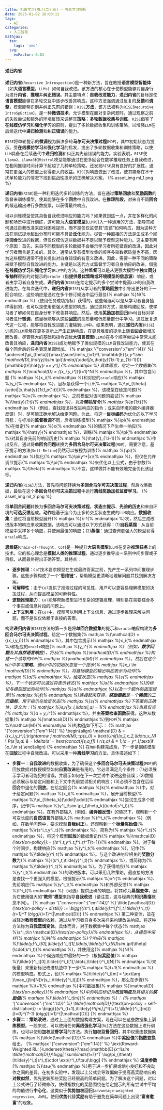 ```yaml
---
title: 机器学习(ML)(二十三) — 强化学习探析
date: 2025-01-02 16:00:11
tags:
  - AI
categories:
  - 人工智能
mathjax:
  tex:
    tags: 'ams'
  svg:
    exFactor: 0.03
---
```


#### 递归内省

**递归内省**(`Recursive Introspection`)是一种新方法，旨在教授**语言模型智能体**（如**大语言模型**，`LLMs`）如何自我改进。该方法的核心在于使模型能够对自身行为进行**内省**、**推理**并**纠正错误**。其主要特点：**自我改进能力**，**递归内省**的目标是使**语言模型**能够在多轮交互中逐步改善其响应。这种方法强调通过反复的**反馈**和**调整**，模型能够识别并纠正先前的错误；`RISE`**方法**，该方法被称为`RISE`(`Recursive IntroSpEction`)，是一种**微调技术**，允许模型在面对复杂问题时，通过观察之前的失败尝试和额外的环境反馈来调整其**策略**；**多轮数据收集与训练**，`RISE`借鉴了**在线模仿学习**和**强化学习**的原则，提出了多轮数据收集和训练策略，以增强`LLM`在后续迭代中**递归检测**和**纠正错误**的能力。
<!-- more -->

`RISE`将单轮提示的**微调**视为解决多轮**马尔可夫决策过程**(`MDP`)，其中初始状态为提示。受**在线模仿学习**和**强化学习**的启发，提出了多轮数据收集和训练策略，以使`LLM`具备在后续迭代中**递归检测**和纠正其先前错误的能力。实验表明，`RISE`使`Llama2、Llama3`和`Mistral`模型能够通过在更多回合在数学推理任务上自我改进，在相同推理时间计算下超越了几种单轮策略。还发现`RISE`具有良好的扩展性，通常在更强大的模型上获得更大的收益。`RISE`对响应做出了改进，使其能够在不干扰单轮能力的情况下找到挑战性提示的正确解决方案。
{% asset_img ml_1.png %}

**递归内省**(`RISE`)是一种利用迭代多轮训练的方法，旨在通过**策略回放**和**奖励函数**的监督来训练模型，使其能够在多个**回合**中自我改进。在**推理阶段**，对来自不同**回合**的候选输出进行多数投票，以获得最终响应。

可以训练模型使其具备自我改进响应的能力吗？如果做到这一点，并在多样化的问题和场景中进行训练，这可能为**大语言模型**(`LLM`)引入一种通用的方法，指导其如何通过自我改进来应对困难提示，而不是仅仅监督其“应该”如何响应，因为这种方法在测试提示超出分布时可能不具备**泛化**能力。尽管一种直接的方法是生成多个顺序**回合**改进的数据，但仅仅模仿这些数据并不足以赋予模型这种能力。这主要有两个原因：首先，来自不同模型的多轮数据不会展示学习者所犯错误的改进，因此对学习者而言是无关的。其次，通常从专有模型收集的顺序多轮数据质量也不高，因为这些模型通常不擅长提出对自身错误的有意义改进。因此，需要一种不同的策略来赋予模型自我改进的能力。关键是以迭代方式监督学习者自身响应的改进，借鉴**在线模仿学习**和**强化学习**(`RL`)中的方法。这种**监督**可以是从更强大模型中**独立同分布抽样**得到的对提示的`oracle`（指**提供最优策略或环境模型的信息源**）响应，或者由学习者自身生成。**递归内省**(`RISE`)在给定提示的多个尝试中提高`LLM`的自我改进能力。在每次迭代中，**递归内省**(`RISE`)从学习者的**策略回放**中引导出更好的下一回合响应，这些响应是通过在多个修订候选中运行最佳{% mathjax %}N{% endmathjax %}（使用任务成功指标）获得的，这些候选可以是从学习者自身抽样得到的，也可以是使用更强大模型的响应。通过这种方式，能够构建回放，使学习者了解如何在自身分布下改善其响应。然后，使用**奖励加权回归**(`RWR`)目标对学习者进行**微调**，该目标能够从这些**回放**的高质量和低质量部分中学习。通过反复迭代这一过程，能够将自我改进能力灌输到`LLM`中。结果表明，通过**递归内省**(`RISE`)训练的`LLM`能够在更多提示上产生正确响应，在更具难度的提示上随着**回合**数增加而改善。尽管强大的基础和指令调优**大语言模型**(`LLMs`)在多个顺序尝试中常常未能改善其响应，**递归内省**(`RISE`)成功地赋予了类似规模的`LLM`自我改进能力，使其在每个回合后的任务表现单调增加。
{% mathjax '{"conversion":{"em":14}}' %}
\underset{\pi_{theta}}{\max}\;\sum\limits_{i=1}^L \mathbb{E}_{x,y^\sim \mathcal{D},\hat{y}_i\sim \pi_{\theta}(\cdot|[x,\hat{y}_{1:i-1},p_{1:i-1}])}[\mathbb{I}(\hat{y}_i == y^*)]
{% endmathjax %}
具体而言，给定一个数据集{% mathjax %}\mathcal{D} = \{(x_i,y_i^*)\}_{i=1}^N{% endmathjax %}，其中包含问题 {% mathjax %}x_i{% endmathjax %}和对应的`oracle`响应{% mathjax %}y_i{% endmathjax %}，目标是获得一个`LLM`{% mathjax %}\pi_{\theta}(\cdot|[x,\hat{y}_{1:t},p_{1:t}]){% endmathjax %}，该模型在给定问题{% mathjax %}x{% endmathjax %}、之前模型对该问题的尝试{% mathjax %}\hat{y}_{1:t}{% endmathjax %}，以及**辅助指令**{% mathjax %}p_{1:t}{% endmathjax %}（例如，查找错误并改进响应的指令；或来自环境的额外编译器反馈）时，尽可能正确地解决给定问题。为此，将这一**目标编码**为优化的以下学习目标：与标准的**监督微调**不同，后者训练模型{% mathjax %}\pi{% endmathjax %}在给定{% mathjax %}x{% endmathjax %}的情况下产生单一响应{% mathjax %}\hat{y}{% endmathjax %}，训练{% mathjax %}\pi{% endmathjax %}对其自身先前的响应历史{% mathjax %}\hat{y}_{1:i-1}{% endmathjax %}作出反应。通过将**单回合问题**转换为**多回合马尔可夫决策过程**(`MDP`)。需要注意，基于提示的方法(`Self-Refine`)仍然可以被视为训练{% mathjax %}\pi{% endmathjax %}优化{% mathjax %}\pi(y^*|x){% endmathjax %}，但仅在允许调节提示{% mathjax %}\pi{% endmathjax %}来优化以上公式，由于参数{% mathjax %}\theta{% endmathjax %}不变，这样做并不能有效地完全优化该目标。

**递归内省**(`RISE`)方法，首先将问题转换为**多回合马尔可夫决策过程**，然后收集数据，最后在这个**多回合马尔可夫决策过程**中运行**离线奖励加权监督学习**。
{% asset_img ml_2.png %}

将**单回合问题**转换为**多回合马尔可夫决策过程**，**状态**由**提示**、**先验的历史**和来自环境的**可选反馈**组成。**动作**是基于迄今为止多轮交互状态生成的`LLM`响应。**数据收集**：通过将当前模型展开{% mathjax %}k-1{% endmathjax %}次，然后生成改进版本的响应来收集数据，该响应可以通过以下方式获得：(1)**自我蒸馏**：从当前模型中采样多个响应，并使用最佳的响应；(2)**蒸馏**：通过查询更强大的模型获得`oracle`响应。

**思维链**(`Chain-of-Thought, CoT`)是一种提升**大语言模型**(`LLM`)在复杂**推理任务**上的技术。它的核心理念是**模拟人类的推理过程**，通过逐步推导出一系列中间步骤或子目标，从而最终得出正确答案。其特点：
- **逐步推理**：`CoT`技术要求模型在生成最终答案之前，先产生一系列中间推理步骤。这些步骤构成了一个“**思维链**”，帮助模型更清晰地理解问题并找到解决方案。
- **可解释性**：由于`CoT`提供了推理过程的可见性，用户可以更容易理解模型的决策过程，从而提高模型的可解释性。
- **逻辑推理能力**：`CoT`能够帮助模型进行复杂的逻辑推理，特别是在需要综合多个事实或信息片段的问题上。
- **上下文利用**：在`CoT`中，模型可以利用上下文信息，通过逐步推理来解决问题，而不是仅仅依赖于直接的答案。

构建**递归内省**(`RISE`)方法的第一步是将**单回合数据集**的提示和`oracle`**响应**构建为**多回合马尔可夫决策过程**。给定一个数据集{% mathjax %}\mathcal{D} = \{(x_i,y_i)\}{% endmathjax %}，其中包含提示{% mathjax %}x_i{% endmathjax %}和相应的`oracle`响应{% mathjax %}y_i^*{% endmathjax %}（例如，**数学问题**及其**自然语言响应**），将从{% mathjax %}\mathcal{D}{% endmathjax %}构建一个诱导的`MDP`{% mathjax %}\mathcal{M}{% endmathjax %}，然后在这个`MDP`中学习**策略**。该`MDP`中的初始状态是一个提示{% mathjax %}x_i \in \mathcal{D}{% endmathjax %}。将基础模型的输出响应表示为动作{% mathjax %}a{% endmathjax %}。给定状态{% mathjax %}s{% endmathjax %}，下一个状态可以通过将表示状态{% mathjax %}s{% endmathjax %}的标记与模型提出的动作{% mathjax %}a{% endmathjax %}以及一个额外的固定提示{% mathjax %}f{% endmathjax %}连接起来获得。**奖励函数**是一个**稀疏**的**二元指标**，用于指示在给定状态{% mathjax %}s{% endmathjax %}下答案的正确性，定义为：{% mathjax %}s,r([x_i,\ldots],a) = 1{% endmathjax %}当且仅当{% mathjax %}a = y_i^*{% endmathjax %}，并由**答案检查函数**获得。这种从数据集{% mathjax %}\mathcal{D}{% endmathjax %}到`MDP`{% mathjax %}\mathcal{M}{% endmathjax %}的构造如下所示：
{% mathjax '{"conversion":{"em":14}}' %}
\begin{align}
\mathcal{D} & = \{(x_i,y_i^*)\}\;\rightarrow \;\mathcal{M}\;:\;p(s_0) = \text{Unif}(x_1,x_2,\ldots,x_N) \\
P(s'|s,a) & = \delta(s' = \text{concat}[s,a,f]) \\
r(s,a) & = 1\;(a = y^*_i\;\text{if }x_i\in s)
\end{align}
{% endmathjax %}
在`MDP`构建完成后，下一步是训练模型在**回放**过程中自我改进。可以采用一种**离线学习**的方法，具体描述如下：
- **步骤一**：**自我改进**的数据收集，为了确保这个**多回合马尔可夫决策过程**(`MDP`)的回放数据对教授模型如何**自我改进**是有用的，它必须满足几个条件：(1)必须展示学习者可能犯的错误，并展示如何在下一次尝试中改进这些错误；(2)数据必须展示与给定问题和上下文中先前尝试相关的响应；(3)必须不包含在后续**回合**中退化的**回放**。在给定回合{% mathjax %}k{% endmathjax %}中，对于给定问题{% mathjax %}x_i{% endmathjax %}，展开当前模型{% mathjax %}\pi_{\theta_k}(\cdot|\cdot){% endmathjax %}尝试生成多个顺序，记作{% mathjax %}y^i_t\sim \pi_{\theta_k}(\cdot|s^i_t){% endmathjax %}。在有外部输入（例如，**编译器反馈**）的情况下，观察到一个可变长度的**自然语言**外部输入{% mathjax %}f^i_t{% endmathjax %}（例如，在数学问题中，要求模型**自我纠正**）。还观察到一个**标量奖励值**{% mathjax %}r(s^i_t,y^i_t){% endmathjax %}，简称为{% mathjax %}r^i_t{% endmathjax %}，将这个模型**回放**的数据集记作{% mathjax %}\mathcal{D}_{\text{on-policy}}:= \{(s^i_t,y^i_t,f^i_t)^T_{t=1}\}{% endmathjax %}。对于每个时间步，构建响应{% mathjax %}y^i_t{% endmathjax %}，记作{% mathjax %}\tilde{y}^i_t{% endmathjax %}。与这个改进响应相关的**奖励分数**为{% mathjax %}r(s^i_t,\tilde{y}^i_t){% endmathjax %}，或简称为{% mathjax %}\tilde{r}^i_t{% endmathjax %}。为了获得响应{% mathjax %}y^i_t{% endmathjax %}的改进版本，可以采用几种策略。最直接的方法是查找一个更强大的模型，根据提示{% mathjax %}x^i{% endmathjax %}、先前响应{% mathjax %}y^i_t{% endmathjax %}和外部反馈{% mathjax %}f^i_t{% endmathjax %}（可选）提供正确的响应。将其称为**蒸馏变体**，因为它使用强大的“**教师**”**模型**来指导**自我改进**（请注意，这与经典的**知识蒸馏**概念不同）。
{% mathjax '{"conversion":{"em":14}}' %}
\tilde{\mathcal{D}}_{\text{on-policy + distill}} := \bigg\{\{(s^i_t,\tilde{y}_t^i,f^i_t,\tilde{r}^i_t)\}_{t=1}^T \bigg\}_{i=1}^{|\mathcal{D}|}
{% endmathjax %}
第二种变体，旨在减轻对**教师模型**的依赖，通过从学习者自身多次采样来构建改进响应。将这种方法称为**自我蒸馏变体**。具体而言，对于数据集中每个状态{% mathjax %}s^i_t\in \mathcal{D}_{\text{on-policy}}{% endmathjax %}，从模型中采样{% mathjax %}N{% endmathjax %}个响应{% mathjax %}\tilde{y}^i_t[0],\tilde{y}^i_t[1],\ldots,\tilde{y}^i_t[N]\sim \pi_{\theta}(\cdot|s^i_t){% endmathjax %}，并使用这{% mathjax %}N{% endmathjax %}个候选响应中最好的一个（根据**奖励值**{% mathjax %}\tilde{r}^i_t[0],\tilde{r}^i_t[1],\ldots,\tilde{r}^i_t[N]{% endmathjax %}来衡量）来重新标记改进轨迹中下一步{% mathjax %}t+1{% endmathjax %}的模型响应。形式上，设{% mathjax %}\tilde{y}^i_t[m] = \text{arg }\max_{j\in[N]}r(s_i,\tilde{y}^i_t[j]){% endmathjax %}，那么在步骤{% mathjax %}t+1{% endmathjax %}中将数据集{% mathjax %}\mathcal{D}_{\text{on-policy}}{% endmathjax %}中的响应标记为**改进响应**及其相关的**奖励值**{% mathjax %}\tilde{r}^i_t[m]{% endmathjax %}：
{% mathjax '{"conversion":{"em":14}}' %}
\tilde{\mathcal{D}}_{\text{on-policy + self-distillation}} := \bigg\{\{(s^i_{t+1},\tilde{y}_t^i[m],f^i_{t+1},\tilde{r}^i_t[m])\}_{t=0}^{T-1} \bigg\}_{i=1}^{|\mathcal{D}|}
{% endmathjax %}
- **步骤二**：**策略改进**，通过上上面的数据构建方案，现在可以在这些数据集上**训练模型**。一般来说，可以使用任何**离线强化学习**(`RL`)方法在这些数据上进行训练，也可以使用**加权监督学习**的方法。执行**加权监督回归**，其中权重由数据集{% mathjax %}\tilde{\mathcal{D}}{% endmathjax %}中**奖励值**的**指数变换**给出。
{% mathjax '{"conversion":{"em":14}}' %}
\text{Reward-Weighted RL:  }\underset{\theta}{\max}\;\mathbb{E}_{x^i\sim \tilde{\mathcal{D}}}\bigg[ \sum\limits_{t=1}^T \log\pi_{\theat}(\tilde{y}^i_t|s^i_t)\cdot \exp(r^i_t/\tau)\bigg]
{% endmathjax %}
**温度参数**{% mathjax %}\tau{% endmathjax %}用于进一步扩展或缩小良好和不良动作之间的差异。在初步实验中，发现以上公式会导致偏向于提高高奖励响应的**对数似然**，优先更新那些奖励已经很高的简单问题。为了解决这个问题，对以上公式进行了轻微修改，使得指数化的奖励围绕在给定提示的所有尝试中平均的均值进行**中心化**，这类似于**优势加权回归**(`advantage-weighted regression, AWR`)。使用**优势**代替**奖励**有助于避免在简单问题上出现“**富者愈富**”的现象。
